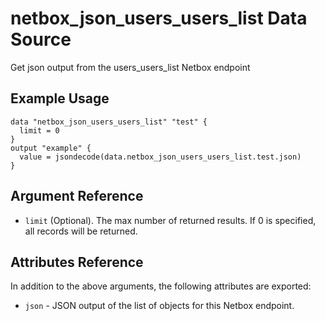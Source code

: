 # netbox\_json\_users\_users\_list Data Source

Get json output from the users_users_list Netbox endpoint

## Example Usage

```hcl
data "netbox_json_users_users_list" "test" {
  limit = 0
}
output "example" {
  value = jsondecode(data.netbox_json_users_users_list.test.json)
}
```

## Argument Reference

* ``limit`` (Optional). The max number of returned results. If 0 is specified, all records will be returned.

## Attributes Reference

In addition to the above arguments, the following attributes are exported:
* ``json`` - JSON output of the list of objects for this Netbox endpoint.

